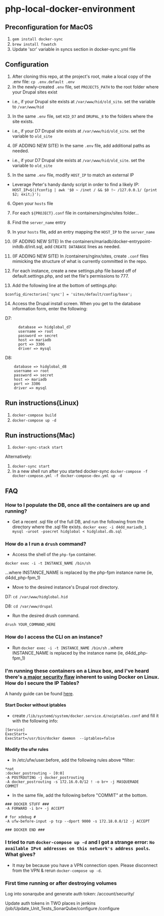 # php-local-docker-environment

## Preconfiguration for MacOS
1. ```gem install docker-sync```
2. ```brew install fswatch```
3. Update 'scr' variable in syncs section in docker-sync.yml file

## Configuration

1. After cloning this repo, at the project's root, make a local copy of the .env file: ```cp .env.default .env```
2. In the newly-created ```.env``` file, set ```PROJECTS_PATH``` to the root folder where your Drupal sites exist
  * i.e., if your Drupal site exists at ```/var/www/hid/old_site```. set the variable to ```/var/www/hid```
3. In the same ```.env``` file, set ```HID_D7``` and ```DRUPAL_8``` to the folders where the site exists.
  * i.e., if your D7 Drupal site exists at ```/var/www/hid/old_site```. set the variable to ```old_site```
4. (IF ADDING NEW SITE) In the same ```.env``` file, add additional paths as needed.
  * i.e., if your D7 Drupal site exists at ```/var/www/hid/old_site```. set the variable to ```old_site```
5. In the same ```.env``` file, modify ```HOST_IP``` to match an external IP
  * Leverage Peter's handy dandy script in order to find a likely IP:
    ```HOST_IP=$(ifconfig | awk '$0 ~ /inet / && $0 !~ /127.0.0.1/ {print $2; exit;}');```
6. Open your ```hosts``` file
7. For each ```${PROJECT}.conf``` file in containers/nginx/sites folder...
  1. Find the ```server_name``` entry
  2. In your ```hosts``` file, add an entry mapping the ```HOST_IP``` to the ```server_name```

8. (IF ADDING NEW SITE) In the containers/mariadb/docker-entrypoint-initdb.d/init.sql, add ```CREATE DATABASE``` lines as needed.
9. (IF ADDING NEW SITE) In /containers/nginx/sites, create ```.conf``` files mimicking the structure of what is currently committed in the repo.
10. For each instance, create a new settings.php file based off of default.settings.php, and set the file's permissions to 777.
11. Add the following line at the bottom of settings.php:

```$config_directories['sync'] = 'sites/default/config/base';```

14. Access the Drupal install screen. When you get to the database information form, enter the following:


   D7:
   ```
         database => hidglobal_d7
         username => root
         password => secret
         host => mariadb
         port => 3306
         driver => mysql

   ```


   D8:
   ```
       database => hidglobal_d8
       username => root
       password => secret
       host => mariadb
       port => 3306
       driver => mysql
   ```


## Run instructions(Linux)
1. ```docker-compose build```
2. ```docker-compose up -d```

## Run instructions(Mac)
1. ```docker-sync-stack start```

Alternatively:

1. ```docker-sync start```
2. In a new shell run after you started docker-sync 
   ```docker-compose -f docker-compose.yml -f docker-compose-dev.yml up -d```



## FAQ
### How to I populate the DB, once all the containers are up and running?
- Get a recent .sql file of the full DB, and run the following from the directory where the .sql file exists.
```docker exec -i d4dd_mariadb_1 mysql -uroot -psecret hidglobal < hidglobal.db.sql```

### How do a I run a ```drush``` command?
- Access the shell of the ```php-fpm``` container.
```
docker exec -i -t INSTANCE_NAME /bin/sh
```  
...where INSTANCE_NAME is replaced by the php-fpm instance name (ie, d4dd_php-fpm_1)
- Move to the desired instance's Drupal root directory.

D7: ```cd /var/www/hidglobal.hid```

D8: ```cd /var/www/drupal```

- Run the desired drush command.

```drush YOUR_COMMAND_HERE```

### How do I access the CLI on an instance?
-  Run 
```docker exec -i -t INSTANCE_NAME /bin/sh```  ..where INSTANCE_NAME is replaced by the instance name (ie, d4dd_php-fpm_1)

### I'm running these containers on a Linux box, and I've heard there's [a major security flaw](http://blog.viktorpetersson.com/post/101707677489/the-dangers-of-ufw-docker) inherent to using Docker on Linux. How do I secure the IP Tables? 
A handy guide can be found [here](https://svenv.nl/unixandlinux/dockerufw).

#### Start Docker without iptables
- create ```/lib/systemd/system/docker.service.d/noiptables.conf``` and fill it with the following info:
```
[Service]
ExecStart=
ExecStart=/usr/bin/docker daemon  --iptables=false
```
#### Modify the ufw rules
- In /etc/ufw/user.before, add the following rules above *filter:
```
*nat
:docker_postrouting - [0:0]
-A POSTROUTING -j docker_postrouting
-A docker_postrouting -s 172.16.0.0/12 ! -o br+ -j MASQUERADE
COMMIT
```
- In the same file, add the following before "COMMIT" at the bottom.
```
### DOCKER STUFF ###
-A FORWARD -i br+ -j ACCEPT

# for xdebug #
-A ufw-before-input -p tcp --dport 9000 -s 172.18.0.0/12 -j ACCEPT

### DOCKER END ###
```
### I tried to run ```docker-compose up -d``` and I got a strange error: ```No available IPv4 addresses on this network's address pools```. What gives?
- It may be because you have a VPN connection open. Please disconnect from the VPN & rerun ```docker-compose up -d```.

### First time running or after destroying volumes ###
Log into sonarqube and generate auth token: /account/security/

Update auth tokens in TWO places in jenkins
/job/Update_Unit_Tests_SonarQube/configure
/configure
